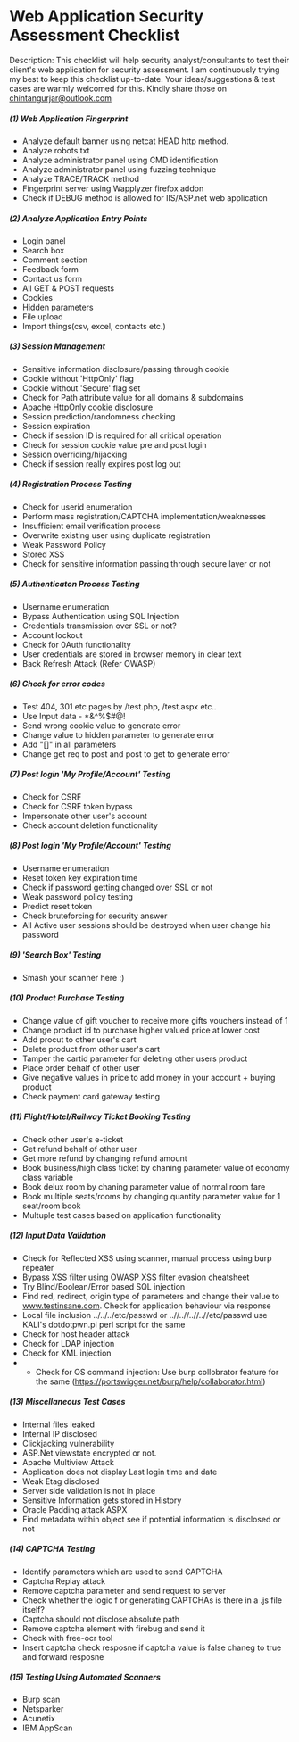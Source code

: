 # Web Application Security Assessment Checklist
Description: This checklist will help security analyst/consultants to test their client's web application for security assessment. I am continuously trying my best to keep this checklist up-to-date. Your ideas/suggestions & test cases are warmly welcomed for this. Kindly share those on chintangurjar@outlook.com

##### (1) Web Application Fingerprint
- Analyze default banner using netcat HEAD http method.
- Analyze robots.txt
- Analyze administrator panel using CMD identification
- Analyze administrator panel using fuzzing technique
- Analyze TRACE/TRACK method
- Fingerprint server using Wapplyzer firefox addon
- Check if DEBUG method is allowed for IIS/ASP.net web application

##### (2) Analyze Application Entry Points
- Login panel
- Search box
- Comment section
- Feedback form
- Contact us form
- All GET & POST requests
- Cookies
- Hidden parameters
- File upload
- Import things(csv, excel, contacts etc.)

##### (3) Session Management
- Sensitive information disclosure/passing through cookie
- Cookie without 'HttpOnly' flag
- Cookie without 'Secure' flag set
- Check for Path attribute value for all domains & subdomains
- Apache HttpOnly cookie disclosure
- Session prediction/randomness checking
- Session expiration
- Check if session ID is required for all critical operation
- Check for session cookie value pre and post login
- Session overriding/hijacking
- Check if session really expires post log out

##### (4) Registration Process Testing
- Check for userid enumeration
- Perform mass registration/CAPTCHA implementation/weaknesses
- Insufficient email verification process
- Overwrite existing user using duplicate registration
- Weak Password Policy
- Stored XSS
- Check for sensitive information passing through secure layer or not

##### (5) Authenticaton Process Testing
- Username enumeration
- Bypass Authentication using SQL Injection
- Credentials transmission over SSL or not?
- Account lockout
- Check for 0Auth functionality
- User credentials are stored in browser memory in clear text 
- Back Refresh Attack (Refer OWASP)

##### (6) Check for error codes
- Test  404, 301 etc pages by /test.php, /test.aspx etc..
- Use Input data -  *&^%$#@!
- Send wrong cookie value to generate error
- Change value to hidden parameter to generate error
- Add "[]" in all parameters
- Change get req to post and post to get to generate error

##### (7) Post login 'My Profile/Account' Testing
- Check for CSRF
- Check for CSRF token bypass
- Impersonate other user's account
- Check account deletion functionality

##### (8) Post login 'My Profile/Account' Testing
- Username enumeration
- Reset token key expiration time
- Check if password getting changed over SSL or not
- Weak password policy testing
- Predict reset token
- Check bruteforcing for security answer
- All Active user sessions should be destroyed when user change his password

##### (9) 'Search Box' Testing
- Smash your scanner here :)

##### (10) Product Purchase Testing
- Change value of gift voucher to receive more gifts vouchers instead of 1
- Change product id to purchase higher valued price at lower cost
- Add procut to other user's cart
- Delete product from other user's cart
- Tamper the cartid parameter for deleting other users product
- Place order behalf of other user
- Give negative values in price to add money in your account + buying product 
- Check payment card gateway testing

##### (11) Flight/Hotel/Railway Ticket Booking Testing
- Check other user's e-ticket 
- Get refund behalf of other user
- Get more refund by changing refund amount
- Book business/high class ticket by chaning parameter value of economy class variable
- Book delux room by chaning parameter value of normal room fare
- Book multiple seats/rooms by changing quantity parameter value for 1 seat/room book
- Multuple test cases based on application functionality

##### (12) Input Data Validation
- Check for Reflected XSS using scanner, manual process using burp repeater
- Bypass XSS filter using OWASP XSS filter evasion cheatsheet
- Try Blind/Boolean/Error based SQL injection
- Find red, redirect, origin type of parameters and change their value to www.testinsane.com. Check for application behaviour via response
- Local file inclusion ../../../etc/passwd or ..//..//..//..//etc/passwd use KALI's dotdotpwn.pl perl script for the same
- Check for host header attack
- Check for LDAP injection
- Check for XML injection
- - Check for OS command injection: Use burp collobrator feature for the same (https://portswigger.net/burp/help/collaborator.html)

##### (13) Miscellaneous Test Cases
- Internal files leaked
- Internal IP disclosed
- Clickjacking vulnerability
- ASP.Net viewstate encrypted or not.
- Apache Multiview Attack
- Application does not display Last login time and date 
- Weak Etag disclosed
- Server side validation is not in place
- Sensitive Information gets stored in History 
- Oracle Padding attack ASPX
- Find metadata within object see if potential information is disclosed or not

##### (14) CAPTCHA Testing
- Identify parameters which are used to send CAPTCHA
- Captcha Replay attack
- Remove captcha parameter and send request to server
- Check whether the logic f or generating CAPTCHAs is there in a .js file itself?
- Captcha should not disclose absolute path
- Remove captcha element with firebug and send it
- Check with free-ocr tool
- Insert captcha check resposne if captcha value is false chaneg to true and forward resposne

##### (15) Testing Using Automated Scanners
- Burp scan
- Netsparker
- Acunetix
- IBM AppScan


